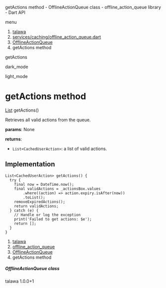 




getActions method - OfflineActionQueue class - offline\_action\_queue library - Dart API







menu

1. [talawa](../../index.html)
2. [services/caching/offline\_action\_queue.dart](../../file-___home_harshil_Desktop_open-source_palisadoes_talawa_lib_services_caching_offline_action_queue/)
3. [OfflineActionQueue](../../file-___home_harshil_Desktop_open-source_palisadoes_talawa_lib_services_caching_offline_action_queue/OfflineActionQueue-class.html)
4. getActions method

getActions


dark\_mode

light\_mode




# getActions method


[List](https://api.flutter.dev/flutter/dart-core/List-class.html)
getActions()

Retrieves all valid actions from the queue.

**params**:
None

**returns**:

* `List<CachedUserAction>`: a list of valid actions.

## Implementation

```
List<CachedUserAction> getActions() {
  try {
    final now = DateTime.now();
    final validActions = _actionsBox.values
        .where((action) => action.expiry.isAfter(now))
        .toList();
    removeExpiredActions();
    return validActions;
  } catch (e) {
    // Handle or log the exception
    print('Failed to get actions: $e');
    return [];
  }
}
```

 


1. [talawa](../../index.html)
2. [offline\_action\_queue](../../file-___home_harshil_Desktop_open-source_palisadoes_talawa_lib_services_caching_offline_action_queue/)
3. [OfflineActionQueue](../../file-___home_harshil_Desktop_open-source_palisadoes_talawa_lib_services_caching_offline_action_queue/OfflineActionQueue-class.html)
4. getActions method

##### OfflineActionQueue class





talawa
1.0.0+1






